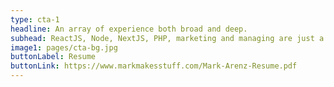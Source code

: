 ```yaml
---
type: cta-1
headline: An array of experience both broad and deep.
subhead: ReactJS, Node, NextJS, PHP, marketing and managing are just a few of the skills you'll find in my resume.
image1: pages/cta-bg.jpg
buttonLabel: Resume
buttonLink: https://www.markmakesstuff.com/Mark-Arenz-Resume.pdf
---
```


